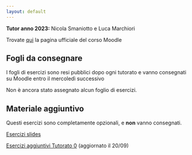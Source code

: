 ```yaml
---
layout: default
---
```


**Tutor anno 2023:** Nicola Smaniotto e Luca Marchiori

Trovate [qui](https://didatticaonline.unitn.it/dol/course/view.php?id=36995) la pagina ufficiale del corso Moodle
## Fogli da consegnare
 I fogli di esercizi sono resi pubblici dopo ogni tutorato e vanno consegnati su Moodle entro il mercoledì successivo

 Non è ancora stato assegnato alcun foglio di esercizi.
 
## Materiale aggiuntivo
Questi esercizi sono completamente opzionali, e **non** vanno consegnati.

 [Esercizi slides](Esercizi_slides.pdf) 
 
 [Esercizi aggiuntivi Tutorato 0](Esercizi_aggiuntivi_0.pdf) (aggiornato il 20/09)
  

